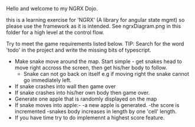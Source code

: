 Hello and welcome to my NGRX Dojo.

this is a learning exercise for 'NGRX' (A library for angular state mgmt) so please use the framework as it is intended.
See ngrxDiagram.png in this folder for a high level at the control flow.

Try to meet the game requirements listed below. 
TIP: Search for the word 'todo' in the project and write the missing bits of typescript.

* Make snake move around the map. Start simple - get snakes head to move right accross the screen, then get his/her body to follow.
	- Snake can not go back on itself e.g if moving right the snake cannot go immediately left.
* If snake crashes into wall then game over
* If snake crashes into his/her own body then game over.
* Generate one apple that is randomly displayed on the map
* If snake moves into apple:- 
	-a new apple is generated.
	-the score is incremented
	-snakes body increases in length by one 'cell' length.
* If you have time try to do implemennt a highest score feature.
	


